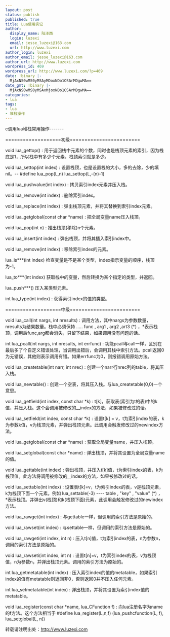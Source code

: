 ```yaml
---
layout: post
status: publish
published: true
title: Lua使用实记
author:
  display_name: 陆泽西
  login: luzexi
  email: jesse_luzexi@163.com
  url: http://www.luzexi.com
author_login: luzexi
author_email: jesse_luzexi@163.com
author_url: http://www.luzexi.com
wordpress_id: 469
wordpress_url: http://www.luzexi.com/?p=469
date: !binary |-
  MjAxNS0wMS0yMSAyMDoxNDo1OSArMDgwMA==
date_gmt: !binary |-
  MjAxNS0wMS0yMSAxMjoxNDo1OSArMDgwMA==
categories:
- lua
tags:
- lua
- 堆栈操作
---
```

c调用lua堆栈常用操作-------

===================初级========================

void lua_gettop() : 用于返回栈中元素的个数，同时也是栈顶元素的索引，因为栈底是1，所以栈中有多少个元素，栈顶索引就是多少。

void lua_settop(int index) : 设置栈顶，也是设置栈的大小，多的去除，少的填nil。-- #define lua_pop(L,n) lua_settop(L,-(n)-1)

void lua_pushvalue(int index) : 拷贝索引index元素并压入栈。

void lua_remove(int index) : 删除索引index。

void lua_replace(int index) : 弹出栈顶元素，并将其替换到索引index元素。

void lua_getglobal(const char *name) : 把全局变量name压入栈顶。

void lua_pop(int n) : 推出栈顶(移除)n个元素。

void lua_insert(int index) : 弹出栈顶，并将其插入索引index中。

void lua_remove(int index) : 移除索引index的元素。

lua_is***(int index) 检查变量是不是某个类型，index指示变量的顺序，栈顶为-1。

lua_to***(int index) 获取栈中的变量，然后转换为某个指定的类型，并返回。

lua_push***() 压入某类型元素。

int lua_type(int index) : 获得索引index的值的类型。

===================中级========================

void lua_call(int nargs, int nresults) : 调用方法，其中nargs为参数数量，nresults为结果数量。栈中必须保持  ..... func , arg1 , arg2 ,art3 (*) ，*表示栈顶，调用后func,arg都会消失，只留下结果，如果调用没有问题的话。

int lua_pcall(int nargs, int nresults, int errfunc) :  功能pcall与call一样，区别在最后多了个自定义错误处理，当调用出错后，会调用其栈中索引方法。pcall返回0为无错误，其他则表示调用有错。如果errfunc为0，则报错调用原始方法。

void lua_createtable(int narr, int nrec) : 创建一个narr行nrec列的table，将其压入栈。

void lua_newtable() : 创建一个空表，将其压入栈。与lua_createtable(0,0)一个意思。

void lua_getfield(int index, const char *k) :  t[k]，获取表(索引为t的表)中的k值，并压入栈。这个会调用被修改的__index的方法，如果被修改过的话。

void lua_setfield(int index, const char *k) : 设置t[k] = v，t为索引index的表，k为参数k值，v为栈顶元素，并弹出栈顶元素。此调用会触发修改过的newindex方法。

void lua_getglobal(const char *name) : 获取全局变量name，并压入栈顶。

void lua_setglobal(const char *name) : 弹出栈顶，并将其设置为全局变量name的值。

void lua_gettable(int index) : 弹出栈顶，并压入t[k]值，t为索引index的表，k为栈顶值。此方法将调用被修改的__index的方法，如果被修改过的话。

void lua_settable(int index) : 设置表t[k]=v，t为索引index的表，v是栈顶元素，k为栈顶下面一个元素。例如 lua_settable(-3)  ---- table , "key" , "value" (*) ，*表示栈顶。并弹出v(栈顶)和k(栈顶下面)元素，此调用会触发修改过的newindex方法。

void lua_rawget(int index) : 与gettable一样，但调用的索引方法是原始的。

void lua_rawset(int index) :  与settable一样，但调用的索引方法是原始的。

void lua_rawgeti(int index, int n) : 压入t[n]值，t为索引index的表，n为参数n，调用的索引方法是原始的。

void lua_rawseti(int index, int n) : 设置t[n]=v，t为索引index的表，v为栈顶值，n为参数n，并弹出栈顶元素。调用的索引方法为原始的。

int lua_getmetatable(int index) : 压入索引index的值的metatable，如果索引index的值有metatable则返回非0，否则返回0并不压入任何元素。

int lua_setmetatable(int index) : 弹出栈顶，并将其设置为索引index值的metatable。

void lua_register(const char *name, lua_CFunction f) :  向lua注册名字为name的f方法。这个方法相当于 #define lua_register(L,n,f) (lua_pushcfunction(L, f), lua_setglobal(L, n))
 
转载请注明出处：http://www.luzexi.com
